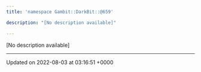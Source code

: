 ```yaml
---
title: 'namespace Gambit::DarkBit::@659'

description: "[No description available]"

---
```







[No description available]






-------------------------------

Updated on 2022-08-03 at 03:16:51 +0000